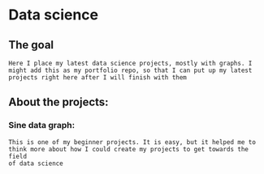 # Data science


## The goal
    Here I place my latest data science projects, mostly with graphs. I
    might add this as my portfolio repo, so that I can put up my latest
    projects right here after I will finish with them

## About the projects:

### Sine data graph:
    This is one of my beginner projects. It is easy, but it helped me to
    think more about how I could create my projects to get towards the field
    of data science
